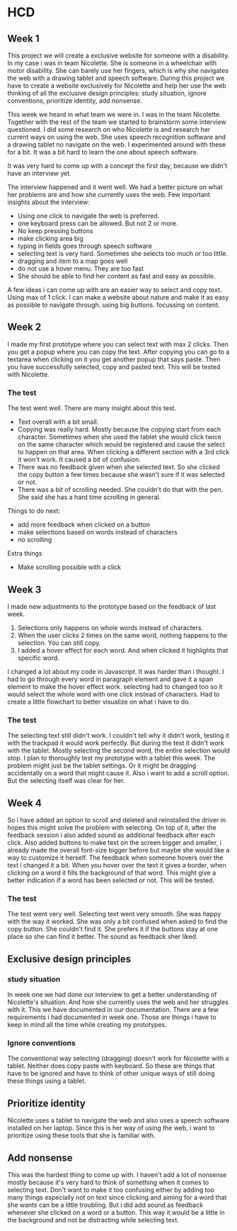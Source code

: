 # HCD

## Week 1
This project we will create a exclusive website for someone with a disability. In my case i was in team Nicolette. She is someone in a wheelchair with motor disability. She can barely use her fingers, which is why she navigates the web with a drawing tablet and speech software. During this project we have to create a website exclusively for Nicolette and help her use the web thinking of all the exclusive design principles: study situation, ignore conventions, prioritize identity, add nonsense. 

This week we heard in what team we were in. I was in the team Nicolette. Together with the rest of the team we started to brainstorm some interview questioned. I did some research on who Nicolette is and research her current ways on using the web. She uses speech recognition software and a drawing tablet no navigate on the web. I experimented around with these for a bit. It was a bit hard to learn the one about speech software.

It was very hard to come up with a concept the first day, because we didn't have an interview yet. 

The interview happened and it went well. We had a better picture on what her problems are and how she currently uses the web. Few important insights about the interview:
- Using one click to navigate the web is preferred.
- one keyboard press can be allowed. But not 2 or more.
- No keep pressing buttons
- make clicking area big
- typing in fields goes through speech software
- selecting text is very hard. Sometimes she selects too much or too little.
- dragging and item to a map goes well
- do not use a hover menu. They are too fast
- She should be able to find her content as fast and easy as possible. 

A few ideas i can come up with are an easier way to select and copy text. Using max of 1 click. I can make a website about nature and make it as easy as possible to navigate through. using big buttons. focussing on content.

## Week 2
I made my first prototype where you can select text with max 2 clicks. Then you get a popup where you can copy the text. After copying you can go to a textarea when clicking on it you get another popup that says paste. Then you have successfully selected, copy and pasted text. This will be tested with Nicolette. 

### The test
The test went well. There are many insight about this test. 
- Text overall with a bit small.
- Copying was really hard. Mostly because the copying start from each character. Sometimes when she used the tablet she would click twice on the same character which would be registered and cause the select to happen on that area. When clicking a different section with a 3rd click it won't work. It caused a bit of confusion.
- There was no feedback given when she selected text. So she clicked the copy button a few times because she wasn't sure if it was selected or not.
- There was a bit of scrolling needed. She couldn't do that with the pen. She said she has a hard time scrolling in general.

Things to do next:
- add more feedback when clicked on a button
- make selections based on words instead of characters
- no scrolling

Extra things
- Make scrolling possible with a click

## Week 3
I made new adjustments to the prototype based on the feedback of last week. 
1. Selections only happens on whole words instead of characters.
2. When the user clicks 2 times on the same word, nothing happens to the selection. You can still copy.
3. I added a hover effect for each word. And when clicked it highlights that specific word.

I changed a lot about my code in Javascript. It was harder than i thought. I had to go through every word in paragraph element and gave it a span element to make the hover effect work. selecting had to changed too so it would select the whole word with one click instead of characters. Had to create a little flowchart to better visualize on what i have to do. 

### The test
The selecting text still didn't work. I couldn't tell why it didn't work, testing it with the trackpad it would work perfectly. But during the test it didn't work with the tablet. Mostly selecting the second word, the entire selection would stop. I plan to thoroughly test my prototype with a tablet this week. The problem might just be the tablet settings. Or it might be dragging accidentally on a word that might cause it. Also i want to add a scroll option. But the selecting itself was clear for her.

## Week 4
So i have added an option to scroll and deleted and reinstalled the driver in hopes this might solve the problem with selecting. On top of it, after the feedback session i also added sound as additional feedback after each click. Also added buttons to make text on the screen bigger and smaller, i already made the overall font-size bigger before but maybe she would like a way to customize it herself. The feedback when someone hovers over the text i changed it a bit. When you hover over the text it gives a border, when clicking on a word it fills the background of that word. This might give a better indication if a word has been selected or not. This will be tested.

### The test
The test went very well. Selecting text went very smooth. She was happy with the way it worked. She was only a bit confused when asked to find the copy button. She couldn't find it. She prefers it if the buttons stay at one place so she can find it better. The sound as feedback sher liked.

## Exclusive design principles
### study situation
In week one we had done our interview to get a better understanding of Nicolette's situation. And how she currently uses the web and her struggles with it. This we have documented in our documentation. There are a few requirements i had documented in week one. Those are things i have to keep in mind all the time while creating my prototypes.

### Ignore conventions
The conventional way selecting (dragging) doesn't work for Nicolette with a tablet. Neither does copy paste with keyboard. So these are things that have to be ignored and have to think of other unique ways of still doing these things using a tablet.

## Prioritize identity
Nicolette uses a tablet to navigate the web and also uses a speech software installed on her laptop. Since this is her way of using the web, i want to prioritize using these tools that she is familiar with.

## Add nonsense
This was the hardest thing to come up with. I haven't add a lot of nonsense mostly because it's very hard to think of something when it comes to selecting text. Don't want to make it too confusing either by adding too many things especially not on text since clicking and aiming for a word that she wants can be a little troubling. But i did add sound as feedback whenever she clicked on a word or a button. This way it would be a little in the background and not be distracting while selecting text.
